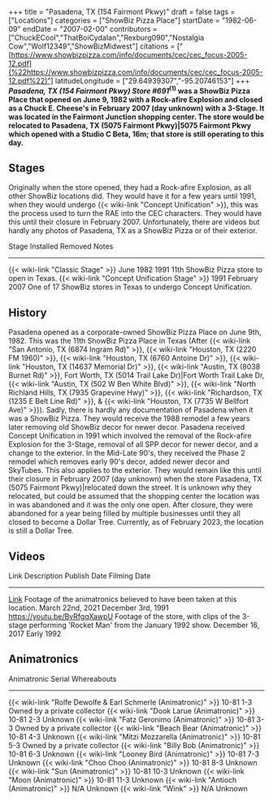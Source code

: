 +++
title = "Pasadena, TX (154 Fairmont Pkwy)"
draft = false
tags = ["Locations"]
categories = ["ShowBiz Pizza Place"]
startDate = "1982-06-09"
endDate = "2007-02-00"
contributors = ["ChuckECool","ThatBoiCydalan","Rexburg090","Nostalgia Cow","Wolf12349","ShowBizMidwest"]
citations = ["[https://www.showbizpizza.com/info/documents/cec/cec_focus-2005-12.pdf](%22https://www.showbizpizza.com/info/documents/cec/cec_focus-2005-12.pdf%22)"]
latitudeLongitude = ["29.64939307","-95.20746153"]
+++
***Pasadena, TX (154 Fairmont Pkwy) Store #691*<sup>(1)</sup> was a ShowBiz Pizza Place that opened on June 9, 1982 with a Rock-afire Explosion and closed as a Chuck E. Cheese's in February 2007 (day unknown) with a 3-Stage.
It was located in the Fairmont Junction shopping center. The store would be relocated to Pasadena, TX (5075 Fairmont Pkwy)|5075 Fairmont Pkwy which opened with a Studio C Beta, 16m; that store is still operating to this day.**

## Stages

Originally when the store opened, they had a Rock-afire Explosion, as all other ShowBiz locations did. They would have it for a few years until 1991, when they would undergo {{< wiki-link "Concept Unification" >}}, this was the process used to turn the RAE into the CEC characters. They would have this until their closure in February 2007. Unfortunately, there are videos but hardly any photos of Pasadena, TX as a ShowBiz Pizza or of their exterior.

  Stage                                               Installed   Removed         Notes
  --------------------------------------------------- ----------- --------------- -------------------------------------------------------------------
  {{< wiki-link "Classic Stage" >}}               June 1982   1991            11th ShowBiz Pizza store to open in Texas.
  {{< wiki-link "Concept Unification Stage" >}}   1991        February 2007   One of 17 ShowBiz stores in Texas to undergo Concept Unification.

## History

Pasadena opened as a corporate-owned ShowBiz Pizza Place on June 9th, 1982. This was the 11th ShowBiz Pizza Place in Texas (After {{< wiki-link "San Antonio, TX (6874 Ingram Rd)" >}}, {{< wiki-link "Houston, TX (2220 FM 1960)" >}}, {{< wiki-link "Houston, TX (6760 Antoine Dr)" >}}, {{< wiki-link "Houston, TX (14637 Memorial Dr)" >}}, {{< wiki-link "Austin, TX (8038 Burnet Rd)" >}}, Fort Worth, TX (5014 Trail Lake Dr)|Fort Worth Trail Lake Dr, {{< wiki-link "Austin, TX (502 W Ben White Blvd)" >}}, {{< wiki-link "North Richland Hills, TX (7935 Grapevine Hwy)" >}}, {{< wiki-link "Richardson, TX (1235 E Belt Line Rd)" >}}, & {{< wiki-link "Houston, TX (7735 W Bellfort Ave)" >}}). Sadly, there is hardly any documentation of Pasadena when it was a ShowBiz Pizza. They would receive the 1988 remodel a few years later removing old ShowBiz decor for newer decor.
Pasadena received Concept Unification in 1991 which involved the removal of the Rock-afire Explosion for the 3-Stage, removal of all SPP decor for newer decor, and a change to the exterior. In the Mid-Late 90's, they received the Phase 2 remodel which removes early 90's decor, added newer decor and SkyTubes. This also applies to the exterior. They would remain like this until their closure in February 2007 (day unknown) when the store Pasadena, TX (5075 Fairmont Pkwy)|relocated down the street. It is unknown why they relocated, but could be assumed that the shopping center the location was in was abandoned and it was the only one open. After closure, they were abandoned for a year being filled by multiple businesses until they all closed to become a Dollar Tree. Currently, as of February 2023, the location is still a Dollar Tree.

## Videos

  Link                                   Description                                                                                             Publish Date        Filming Date
  -------------------------------------- ------------------------------------------------------------------------------------------------------- ------------------- --------------------
  [Link](https://youtu.be/qhZV8xi72Qk)   Footage of the animatronics believed to have been taken at this location.                               March 22nd, 2021    December 3rd, 1991
  https://youtu.be/BvRfgqXawpU           Footage of the store, with clips of the 3-stage performing 'Rocket Man' from the January 1992 show.   December 16, 2017   Early 1992

## Animatronics

  Animatronic                                                           Serial       Whereabouts
  --------------------------------------------------------------------- ------------ ------------------------------
  {{< wiki-link "Rolfe Dewolfe & Earl Schmerle (Animatronic)" >}}   10-81 1-3    Owned by a private collector
  {{< wiki-link "Dook Larue (Animatronic)" >}}                      10-81 2-3    Unknown
  {{< wiki-link "Fatz Geronimo (Animatronic)" >}}                   10-81 3-3    Owned by a private collector
  {{< wiki-link "Beach Bear (Animatronic)" >}}                      10-81 4-3    Unknown
  {{< wiki-link "Mitzi Mozzarella (Animatronic)" >}}                10-81 5-3    Owned by a private collector
  {{< wiki-link "Billy Bob (Animatronic)" >}}                       10-81 6-3    Unknown
  {{< wiki-link "Looney Bird (Animatronic)" >}}                     10-81 7-3    Unknown
  {{< wiki-link "Choo Choo (Animatronic)" >}}                       10-81 8-3    Unknown
  {{< wiki-link "Sun (Animatronic)" >}}                             10-81 10-3   Unknown
  {{< wiki-link "Moon (Animatronic)" >}}                            10-81 11-3   Unknown
  {{< wiki-link "Antioch (Animatronic)" >}}                         N/A          Unknown
  {{< wiki-link "Wink" >}}                                          N/A          Unknown
